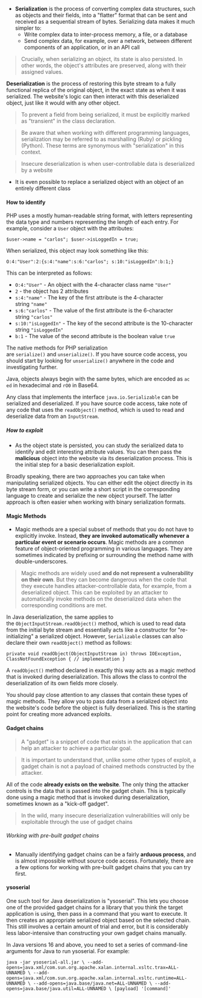 
- **Serialization** is the process of converting complex data structures, such as objects and their fields, into a "flatter" format that can be sent and received as a sequential stream of bytes. Serializing data makes it much simpler to:
	- Write complex data to inter-process memory, a file, or a database
	- Send complex data, for example, over a network, between different components of an application, or in an API call

> Crucially, when serializing an object, its state is also persisted. In other words, the object's attributes are preserved, along with their assigned values.

**Deserialization** is the process of restoring this byte stream to a fully functional replica of the original object, in the exact state as when it was serialized. The website's logic can then interact with this deserialized object, just like it would with any other object.

> To prevent a field from being serialized, it must be explicitly marked as "transient" in the class declaration.

> Be aware that when working with different programming languages, serialization may be referred to as marshalling (Ruby) or pickling (Python). These terms are synonymous with "serialization" in this context.

> Insecure deserialization is when user-controllable data is deserialized by a website

- It is even possible to replace a serialized object with an object of an entirely different class


#### How to identify 


PHP uses a mostly human-readable string format, with letters representing the data type and numbers representing the length of each entry. For example, consider a `User` object with the attributes:

`$user->name = "carlos"; $user->isLoggedIn = true;`

When serialized, this object may look something like this:

`O:4:"User":2:{s:4:"name":s:6:"carlos"; s:10:"isLoggedIn":b:1;}`

This can be interpreted as follows:

- `O:4:"User"` - An object with the 4-character class name `"User"`
- `2` - the object has 2 attributes
- `s:4:"name"` - The key of the first attribute is the 4-character string `"name"`
- `s:6:"carlos"` - The value of the first attribute is the 6-character string `"carlos"`
- `s:10:"isLoggedIn"` - The key of the second attribute is the 10-character string `"isLoggedIn"`
- `b:1` - The value of the second attribute is the boolean value `true`

The native methods for PHP serialization are `serialize()` and `unserialize()`. If you have source code access, you should start by looking for `unserialize()` anywhere in the code and investigating further.


Java, objects always begin with the same bytes, which are encoded as `ac ed` in hexadecimal and `rO0` in Base64.


Any class that implements the interface `java.io.Serializable` can be serialized and deserialized. If you have source code access, take note of any code that uses the `readObject()` method, which is used to read and deserialize data from an `InputStream`.


##### How to exploit

 - As the object state is persisted, you can study the serialized data to identify and edit interesting attribute values. You can then pass the **malicious** object into the website via its deserialization process. This is the initial step for a basic deserialization exploit.
>
Broadly speaking, there are two approaches you can take when manipulating serialized objects. You can either edit the object directly in its byte stream form, or you can write a short script in the corresponding language to create and serialize the new object yourself. The latter approach is often easier when working with binary serialization formats.

#### Magic Methods


- Magic methods are a special subset of methods that you do not have to explicitly invoke. Instead, **they are invoked automatically whenever a particular event or scenario occurs**. Magic methods are a common feature of object-oriented programming in various languages. They are sometimes indicated by prefixing or surrounding the method name with double-underscores.

> Magic methods are widely used **and do not represent a vulnerability on their own**. But they can become dangerous when the code that they execute handles attacker-controllable data, for example, from a deserialized object. This can be exploited by an attacker to automatically invoke methods on the deserialized data when the corresponding conditions are met.


In Java deserialization, the same applies to the `ObjectInputStream.readObject()` method, which is used to read data from the initial byte stream and essentially acts like a constructor for "re-initializing" a serialized object. However, `Serializable` classes can also declare their own `readObject()` method as follows:

`private void readObject(ObjectInputStream in) throws IOException, ClassNotFoundException { // implementation }`

A `readObject()` method declared in exactly this way acts as a magic method that is invoked during deserialization. This allows the class to control the deserialization of its own fields more closely.

You should pay close attention to any classes that contain these types of magic methods. They allow you to pass data from a serialized object into the website's code before the object is fully deserialized. This is the starting point for creating more advanced exploits.


#### Gadget chains

> A "gadget" is a snippet of code that exists in the application that can help an attacker to achieve a particular goal.

> It is important to understand that, unlike some other types of exploit, a gadget chain is not a payload of chained methods constructed by the attacker.

All of the code **already exists on the website**. The only thing the attacker controls is the data that is passed into the gadget chain. This is typically done using a magic method that is invoked during deserialization, sometimes known as a "kick-off gadget".

> In the wild, many insecure deserialization vulnerabilities will only be exploitable through the use of gadget chains

###### Working with pre-built gadget chains

- Manually identifying gadget chains can be a fairly **arduous process**, and is almost impossible without source code access. Fortunately, there are a few options for working with pre-built gadget chains that you can try first.


#### ysoserial

One such tool for Java deserialization is "ysoserial". This lets you choose one of the provided gadget chains for a library that you think the target application is using, then pass in a command that you want to execute. It then creates an appropriate serialized object based on the selected chain. This still involves a certain amount of trial and error, but it is considerably less labor-intensive than constructing your own gadget chains manually.


In Java versions 16 and above, you need to set a series of command-line arguments for Java to run ysoserial. For example:

`java -jar ysoserial-all.jar \ --add-opens=java.xml/com.sun.org.apache.xalan.internal.xsltc.trax=ALL-UNNAMED \ --add-opens=java.xml/com.sun.org.apache.xalan.internal.xsltc.runtime=ALL-UNNAMED \ --add-opens=java.base/java.net=ALL-UNNAMED \ --add-opens=java.base/java.util=ALL-UNNAMED \ [payload] '[command]'`


